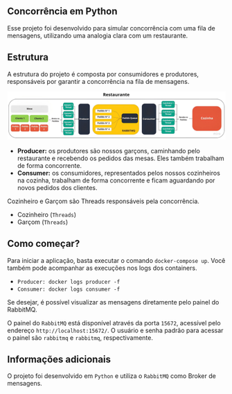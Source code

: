 ## Concorrência em Python
Esse projeto foi desenvolvido para simular concorrência com uma fila de mensagens, utilizando uma analogia clara com um restaurante.

## Estrutura

A estrutura do projeto é composta por consumidores e produtores, responsáveis por garantir a concorrência na fila de mensagens.


<p align="center">
  <img src="desenho.jpg" alt="DESENHO">
</p>


- **Producer:** os produtores são nossos garçons, caminhando pelo restaurante e recebendo os pedidos das mesas. Eles também trabalham de forma concorrente.
- **Consumer:** os consumidores, representados pelos nossos cozinheiros na cozinha, trabalham de forma concorrente e ficam aguardando por novos pedidos dos clientes.

Cozinheiro e Garçom são Threads responsáveis pela concorrência.

- Cozinheiro (`Threads`)
- Garçom (`Threads`)


## Como começar?

Para iniciar a aplicação, basta executar o comando `docker-compose up`. 
Você também pode acompanhar as execuções nos logs dos containers.

- `Producer: docker logs producer -f`
- `Consumer: docker logs consumer -f`


Se desejar, é possível visualizar as mensagens diretamente pelo painel do RabbitMQ.

O painel do `RabbitMQ` está disponível através da porta `15672`, acessível pelo endereço `http://localhost:15672/`. O usuário e senha padrão para acessar o painel são `rabbitmq` e `rabbitmq`, respectivamente.

## Informações adicionais

O projeto foi desenvolvido em `Python` e utiliza o `RabbitMQ` como Broker de mensagens.
